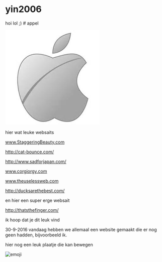# yin2006
hoi
 lol
 ;) # appel

![appel](appel.jpg)

hier wat leuke websaits

www.StaggeringBeauty.com

http://cat-bounce.com/

http://www.sadforjapan.com/

www.corgiorgy.com

www.theuselessweb.com

http://ducksarethebest.com/

en hier een super erge websait

http://thatsthefinger.com/

ik hoop dat je dit leuk vind 

 30-9-2016
vandaag hebben we allemaal een website gemaakt die er nog geen hadden,
bijvoorbeeld ik.

hier nog een leuk plaatje die kan bewegen

![emoji](emoji.jpeg)

